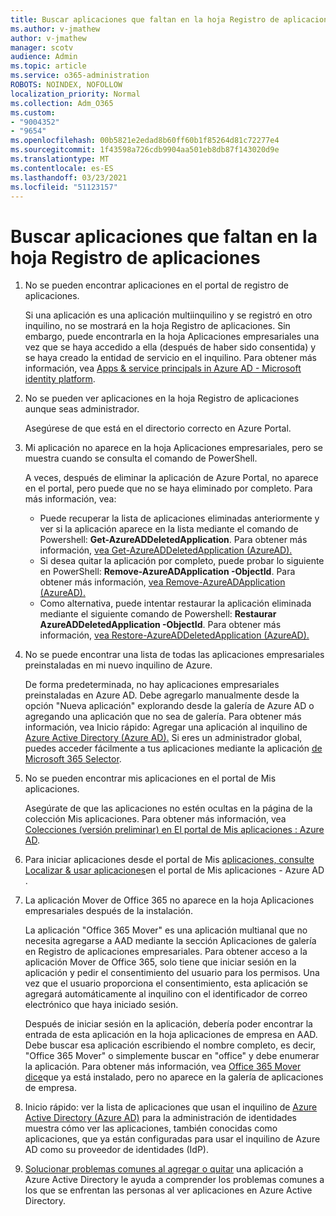 ```yaml
---
title: Buscar aplicaciones que faltan en la hoja Registro de aplicaciones
ms.author: v-jmathew
author: v-jmathew
manager: scotv
audience: Admin
ms.topic: article
ms.service: o365-administration
ROBOTS: NOINDEX, NOFOLLOW
localization_priority: Normal
ms.collection: Adm_O365
ms.custom:
- "9004352"
- "9654"
ms.openlocfilehash: 00b5821e2edad8b60ff60b1f85264d81c72277e4
ms.sourcegitcommit: 1f43598a726cdb9904aa501eb8db87f143020d9e
ms.translationtype: MT
ms.contentlocale: es-ES
ms.lasthandoff: 03/23/2021
ms.locfileid: "51123157"
---
```

# <a name="find-missing-applications-on-app-registration-blade"></a>Buscar aplicaciones que faltan en la hoja Registro de aplicaciones

1. No se pueden encontrar aplicaciones en el portal de registro de aplicaciones.

    Si una aplicación es una aplicación multiinquilino y se registró en otro inquilino, no se mostrará en la hoja Registro de aplicaciones. Sin embargo, puede encontrarla en la hoja Aplicaciones empresariales una vez que se haya accedido a ella (después de haber sido consentida) y se haya creado la entidad de servicio en el inquilino. Para obtener más información, vea [Apps & service principals in Azure AD - Microsoft identity platform](https://docs.microsoft.com/azure/active-directory/develop/app-objects-and-service-principals).
2. No se pueden ver aplicaciones en la hoja Registro de aplicaciones aunque seas administrador.

    Asegúrese de que está en el directorio correcto en Azure Portal.
3. Mi aplicación no aparece en la hoja Aplicaciones empresariales, pero se muestra cuando se consulta el comando de PowerShell.

    A veces, después de eliminar la aplicación de Azure Portal, no aparece en el portal, pero puede que no se haya eliminado por completo. Para más información, vea:
    - Puede recuperar la lista de aplicaciones eliminadas anteriormente y ver si la aplicación aparece en la lista mediante el comando de Powershell: **Get-AzureADDeletedApplication**. Para obtener más información, [vea Get-AzureADDeletedApplication (AzureAD).](https://docs.microsoft.com/powershell/module/azuread/get-azureaddeletedapplication)
    - Si desea quitar la aplicación por completo, puede probar lo siguiente en PowerShell: **Remove-AzureADApplication -ObjectId**. Para obtener más información, [vea Remove-AzureADApplication (AzureAD).](https://docs.microsoft.com/powershell/module/azuread/remove-azureadapplication)
    - Como alternativa, puede intentar restaurar la aplicación eliminada mediante el siguiente comando de Powershell: **Restaurar AzureADDeletedApplication -ObjectId**. Para obtener más información, [vea Restore-AzureADDeletedApplication (AzureAD).](https://docs.microsoft.com/powershell/module/azuread/restore-azureaddeletedapplication)
4. No se puede encontrar una lista de todas las aplicaciones empresariales preinstaladas en mi nuevo inquilino de Azure.

    De forma predeterminada, no hay aplicaciones empresariales preinstaladas en Azure AD. Debe agregarlo manualmente desde la opción "Nueva aplicación" explorando desde la galería de Azure AD o agregando una aplicación que no sea de galería. Para obtener más información, vea Inicio rápido: Agregar una aplicación al inquilino de [Azure Active Directory (Azure AD).](https://docs.microsoft.com/azure/active-directory/manage-apps/add-application-portal)
    Si eres un administrador global, puedes acceder fácilmente a tus aplicaciones mediante la aplicación [de Microsoft 365 Selector](https://docs.microsoft.com/microsoft-365/admin/manage/customize-the-app-launcher).
5. No se pueden encontrar mis aplicaciones en el portal de Mis aplicaciones.

    Asegúrate de que las aplicaciones no estén ocultas en la página de la colección Mis aplicaciones. Para obtener más información, vea [Colecciones (versión preliminar) en El portal de Mis aplicaciones : Azure AD](https://docs.microsoft.com/azure/active-directory/user-help/my-apps-portal-user-collections).
6. Para iniciar aplicaciones desde el portal de Mis [aplicaciones, consulte Localizar & usar aplicaciones](https://docs.microsoft.com/azure/active-directory/user-help/my-apps-portal-end-user-access)en el portal de Mis aplicaciones - Azure AD .
7. La aplicación Mover de Office 365 no aparece en la hoja Aplicaciones empresariales después de la instalación.

    La aplicación "Office 365 Mover" es una aplicación multianal que no necesita agregarse a AAD mediante la sección Aplicaciones de galería en Registro de aplicaciones empresariales. Para obtener acceso a la aplicación Mover de Office 365, solo tiene que iniciar sesión en la aplicación y pedir el consentimiento del usuario para los permisos. Una vez que el usuario proporciona el consentimiento, esta aplicación se agregará automáticamente al inquilino con el identificador de correo electrónico que haya iniciado sesión.

    Después de iniciar sesión en la aplicación, debería poder encontrar la entrada de esta aplicación en la hoja aplicaciones de empresa en AAD. Debe buscar esa aplicación escribiendo el nombre completo, es decir, "Office 365 Mover" o simplemente buscar en "office" y debe enumerar la aplicación. Para obtener más información, vea [Office 365 Mover dice](https://docs.microsoft.com/answers/questions/30186/office-365-mover-says-its-already-installed-but-it.html)que ya está instalado, pero no aparece en la galería de aplicaciones de empresa.
8. Inicio rápido: ver la lista de aplicaciones que usan el inquilino de [Azure Active Directory (Azure AD)](https://docs.microsoft.com/azure/active-directory/manage-apps/view-applications-portal) para la administración de identidades muestra cómo ver las aplicaciones, también conocidas como aplicaciones, que ya están configuradas para usar el inquilino de Azure AD como su proveedor de identidades (IdP).
9. [Solucionar problemas comunes al agregar o quitar](https://docs.microsoft.com/azure/active-directory/manage-apps/troubleshoot-adding-apps) una aplicación a Azure Active Directory le ayuda a comprender los problemas comunes a los que se enfrentan las personas al ver aplicaciones en Azure Active Directory.
